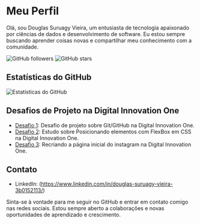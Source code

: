 # Meu Perfil

Olá, sou Douglas Suruagy Vieira, um entusiasta de tecnologia apaixonado por ciências de dados e desenvolvimento de software. Eu estou sempre buscando aprender coisas novas e compartilhar meu conhecimento com a comunidade.

![GitHub followers](https://img.shields.io/github/followers/sdougvieira?label=Seguidores&style=social)
![GitHub stars](https://img.shields.io/github/stars/sdougvieira?label=Estrelas&style=social)

## Estatísticas do GitHub

![Estatísticas do GitHub](https://github-readme-stats.vercel.app/api?username=sdougvieira&show_icons=true&theme=dark)

## Desafios de Projeto na Digital Innovation One

- [Desafio 1](https://digitalinnovation.one/desafios/desafio-github-primeiro-repositório): Desafio de projeto sobre Git/GitHub na Digital Innovation One.
- [Desafio 2](https://digitalinnovation.one/desafios/dio-estudo-flex): Estudo sobre Posicionando elementos com FlexBox em CSS na Digital Innovation One.
- [Desafio 3](https://digitalinnovation.one/desafios/Desafio-de-projeto--Recriando-ap-gina-inicial-do-Instagram): Recriando a página inicial do instagram na Digital Innovation One.

## Contato

- LinkedIn: (https://www.linkedin.com/in/douglas-suruagy-vieira-3b0152113/)

Sinta-se à vontade para me seguir no GitHub e entrar em contato comigo nas redes sociais. Estou sempre aberto a colaborações e novas oportunidades de aprendizado e crescimento.
